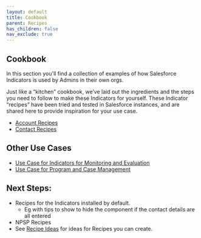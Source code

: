 ```yaml
---
layout: default
title: Cookbook
parent: Recipes
has_children: false
nav_exclude: true
---
```


## Cookbook

In this section you'll find a collection of examples of how Salesforce Indicators is used by Admins in their own orgs. 

Just like a “kitchen” cookbook, we’ve laid out the ingredients and the steps you need to follow to make these Indicators for yourself. These Indicator “recipes” have been tried and tested in Salesforce instances, and are shared here to provide inspiration for your use case.

* [Account Recipes](../account/)
* [Contact Recipes](../contact)

## Other Use Cases

* [Use Case for Indicators for Monitoring and Evaluation](Use-Case-Indicators-for-Monitoring-&-Evaluation)
* [Use Case for Program and Case Management](Use-Case-Program-and-Case-Management)

## Next Steps:
* Recipes for the Indicators installed by default. 
  * Eg with tips to show to hide the component if the contact details are all entered
* NPSP Recipes
* See [Recipe Ideas](../) for ideas for Recipes you can create.
